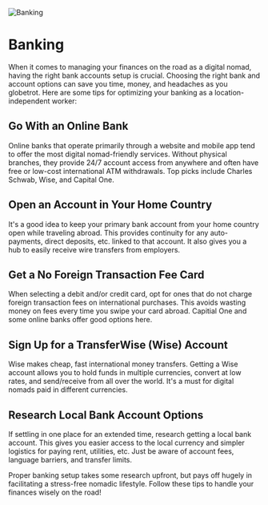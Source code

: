 ![Banking](/images/chapter.5.section.3.image.1.png)



# Banking 

When it comes to managing your finances on the road as a digital nomad, having the right bank accounts setup is crucial. Choosing the right bank and account options can save you time, money, and headaches as you globetrot. Here are some tips for optimizing your banking as a location-independent worker:

## Go With an Online Bank

Online banks that operate primarily through a website and mobile app tend to offer the most digital nomad-friendly services. Without physical branches, they provide 24/7 account access from anywhere and often have free or low-cost international ATM withdrawals. Top picks include Charles Schwab, Wise, and Capital One.

## Open an Account in Your Home Country 

It's a good idea to keep your primary bank account from your home country open while traveling abroad. This provides continuity for any auto-payments, direct deposits, etc. linked to that account. It also gives you a hub to easily receive wire transfers from employers.

## Get a No Foreign Transaction Fee Card

When selecting a debit and/or credit card, opt for ones that do not charge foreign transaction fees on international purchases. This avoids wasting money on fees every time you swipe your card abroad. Capitial One and some online banks offer good options here.

## Sign Up for a TransferWise (Wise) Account

Wise makes cheap, fast international money transfers. Getting a Wise account allows you to hold funds in multiple currencies, convert at low rates, and send/receive from all over the world. It's a must for digital nomads paid in different currencies.

## Research Local Bank Account Options

If settling in one place for an extended time, research getting a local bank account. This gives you easier access to the local currency and simpler logistics for paying rent, utilities, etc. Just be aware of account fees, language barriers, and transfer limits.

Proper banking setup takes some research upfront, but pays off hugely in facilitating a stress-free nomadic lifestyle. Follow these tips to handle your finances wisely on the road!

